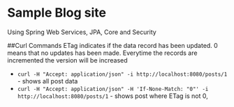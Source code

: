 # Sample Blog site 
Using Spring Web Services, JPA, Core and Security


##Curl Commands
ETag indicates if the data record has been updated. 0 means that no updates has been made. Everytime the records are incremented the version will be increased
+ `curl -H "Accept: application/json" -i http://localhost:8080/posts/1`  - shows all post data
+ `curl -H "Accept: application/json" -H 'If-None-Match: "0"' -i http://localhost:8080/posts/1` - shows post where ETag is not 0, 

